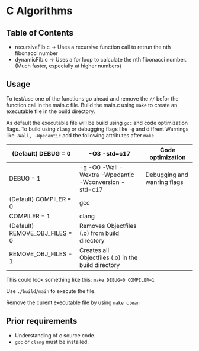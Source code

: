 # C Algorithms

## Table of Contents

- recursiveFib.c   ->  Uses a recursive function call to retrun the nth fibonacci number
- dynamicFib.c  ->   Uses a for loop to calculate the nth fibonacci number. (Much faster, especially at higher numbers)

## Usage

To test/use one of the functions go ahead and remove the ```//``` befor the function call in the main.c file.
Build the main.c using ```make``` to create an executable file in the build directory.

As default the executable file will be build using ```gcc``` and code optimization flags.
To build using ```clang``` or debugging flags like ```-g``` and diffrent Warnings like ```-Wall, -Wpedantic``` add the following attributes after ```make```

| (Default) DEBUG = 0 | -O3 -std=c17 | Code optimization |
|---|---|---|
| DEBUG = 1 | -g -O0 -Wall -Wextra -Wpedantic -Wconversion -std=c17 | Debugging and wanring flags |
| (Default) COMPILER = 0 | gcc |  |
| COMPILER = 1 | clang |  |
| (Default) REMOVE_OBJ_FILES = 0 | Removes Objectfiles (.o) from build directory |  |
| REMOVE_OBJ_FILES = 1 | Creates all Objectfiles (.o) in the build directory |  |

This could look something like this: ```make DEBUG=0 COMPILER=1```

Use ```./build/main``` to execute the file.

Remove the curent executable file by using ```make clean```

## Prior requirements

- Understanding of c source code.
- ```gcc``` or ```clang``` must be installed.
